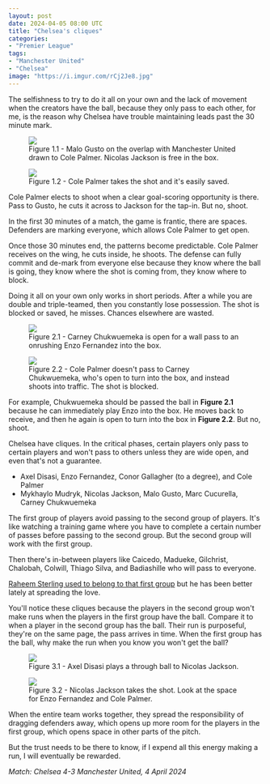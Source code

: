 ```yaml
---
layout: post
date: 2024-04-05 08:00 UTC
title: "Chelsea's cliques"
categories:
- "Premier League"
tags:
- "Manchester United"
- "Chelsea"
image: "https://i.imgur.com/rCj2Je8.jpg"
---
```


The selfishness to try to do it all on your own and the lack of movement when the creators have the ball, because they only pass to each other, for me, is the reason why Chelsea have trouble maintaining leads past the 30 minute mark.

<!---more--->

<figure>
    <img src="https://i.imgur.com/rCj2Je8.jpg">
    <figcaption>Figure 1.1 - Malo Gusto on the overlap with Manchester United drawn to Cole Palmer. Nicolas Jackson is free in the box.</figcaption>
</figure> 

<figure>
    <img src="https://i.imgur.com/aMhROYA.jpeg">
    <figcaption>Figure 1.2 - Cole Palmer takes the shot and it's easily saved.</figcaption>
</figure> 

Cole Palmer elects to shoot when a clear goal-scoring opportunity is there. Pass to Gusto, he cuts it across to Jackson for the tap-in. But no, shoot. 

In the first 30 minutes of a match, the game is frantic, there are spaces. Defenders are marking everyone, which allows Cole Palmer to get open. 

Once those 30 minutes end, the patterns become predictable. Cole Palmer receives on the wing, he cuts inside, he shoots. The defense can fully commit and de-mark from everyone else because they know where the ball is going, they know where the shot is coming from, they know where to block.

Doing it all on your own only works in short periods. After a while you are double and triple-teamed, then you constantly lose possession. The shot is blocked or saved, he misses. Chances elsewhere are wasted.

<figure>
    <img src="https://i.imgur.com/oAeuEEJ.jpeg">
    <figcaption>Figure 2.1 - Carney Chukwuemeka is open for a wall pass to an onrushing Enzo Fernandez into the box.</figcaption>
</figure> 

<figure>
    <img src="https://i.imgur.com/86IKWm7.jpeg">
    <figcaption>Figure 2.2 - Cole Palmer doesn't pass to Carney Chukwuemeka, who's open to turn into the box, and instead shoots into traffic. The shot is blocked. </figcaption>
</figure> 

For example, Chukwuemeka should be passed the ball in **Figure 2.1** because he can immediately play Enzo into the box. He moves back to receive, and then he again is open to turn into the box in **Figure 2.2**. But no, shoot. 

Chelsea have cliques. In the critical phases, certain players only pass to certain players and won't pass to others unless they are wide open, and even that's not a guarantee. 

- Axel Disasi, Enzo Fernandez, Conor Gallagher (to a degree), and Cole Palmer
- Mykhaylo Mudryk, Nicolas Jackson, Malo Gusto, Marc Cucurella, Carney Chukwuemeka 

The first group of players avoid passing to the second group of players. It's like watching a training game where you have to complete a certain number of passes before passing to the second group. But the second group will work with the first group. 

Then there's in-between players like Caicedo, Madueke, Gilchrist, Chalobah, Colwill, Thiago Silva, and Badiashille who will pass to everyone. 

[Raheem Sterling used to belong to that first group](https://tacticsjournal.com/2023/08/14/chelsea-hesitate-to-play-nicolas-jackson-in/) but he has been better lately at spreading the love.

You'll notice these cliques because the players in the second group won't make runs when the players in the first group have the ball. Compare it to when a player in the second group has the ball. Their run is purposeful, they're on the same page, the pass arrives in time. When the first group has the ball, why make the run when you know you won't get the ball? 

<figure>
    <img src="https://i.imgur.com/GE3a6r5.jpeg">
    <figcaption>Figure 3.1 - Axel Disasi plays a through ball to Nicolas Jackson. </figcaption>
</figure> 

<figure>
    <img src="https://i.imgur.com/tuLb5O2.jpeg">
    <figcaption>Figure 3.2 - Nicolas Jackson takes the shot. Look at the space for Enzo Fernandez and Cole Palmer.</figcaption>
</figure> 

When the entire team works together, they spread the responsibility of dragging defenders away, which opens up more room for the players in the first group, which opens space in other parts of the pitch.

But the trust needs to be there to know, if I expend all this energy making a run, I will eventually be rewarded.

*Match: Chelsea 4-3 Manchester United, 4 April 2024*